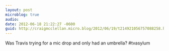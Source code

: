 ```yaml
---
layout: post
microblog: true
audio: 
date: 2012-06-18 21:22:27 -0600
guid: http://craigmcclellan.micro.blog/2012/06/19/t214921056757088258.html
---
```

Was Travis trying for a mic drop and only had an umbrella? #tvasylum
